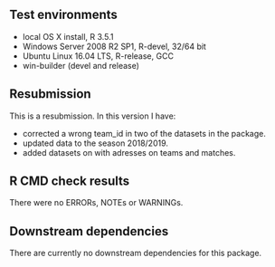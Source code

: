 ## Test environments
* local OS X install, R 3.5.1
* Windows Server 2008 R2 SP1, R-devel, 32/64 bit
* Ubuntu Linux 16.04 LTS, R-release, GCC
* win-builder (devel and release)

## Resubmission
This is a resubmission. In this version I have:

* corrected a wrong team_id in two of the datasets in the package.
* updated data to the season 2018/2019.
* added datasets on with adresses on teams and matches.

## R CMD check results
There were no ERRORs, NOTEs or WARNINGs.

## Downstream dependencies
There are currently no downstream dependencies for this package.
